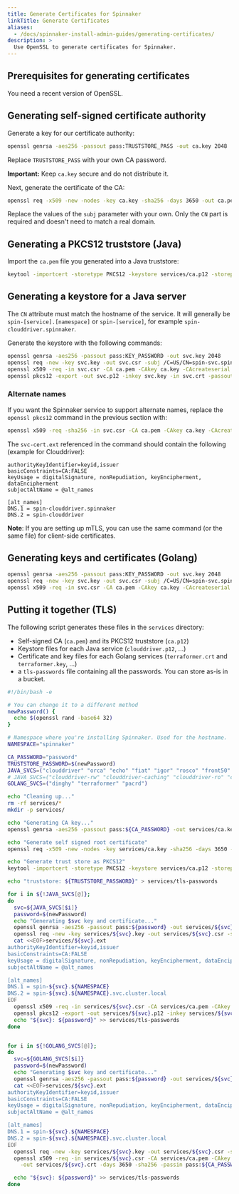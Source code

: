 ```yaml
---
title: Generate Certificates for Spinnaker
linkTitle: Generate Certificates
aliases:
  - /docs/spinnaker-install-admin-guides/generating-certificates/
description: >
  Use OpenSSL to generate certificates for Spinnaker.
---
```


## Prerequisites for generating certificates

You need a recent version of OpenSSL.


## Generating self-signed certificate authority

Generate a key for our certificate authority:

```bash
openssl genrsa -aes256 -passout pass:TRUSTSTORE_PASS -out ca.key 2048
```

Replace `TRUSTSTORE_PASS` with your own CA password.

**Important:** Keep `ca.key` secure and do not distribute it.

Next, generate the certificate of the CA:

```bash
openssl req -x509 -new -nodes -key ca.key -sha256 -days 3650 -out ca.pem -passin pass:TRUSTSTORE_PASS -subj /C=US/ST=California/O=Acme Corp/OU=Devops/CN=mydomain.com
```

Replace the values of the `subj` parameter with your own. Only the `CN` part is required and doesn't need to match a real domain.

## Generating a PKCS12 truststore (Java)

Import the `ca.pem` file you generated into a Java truststore:

```bash
keytool -importcert -storetype PKCS12 -keystore services/ca.p12 -storepass TRUSTSTORE_PASS -alias ca -file ca.pem -noprompt
```

## Generating a keystore for a Java server

The `CN` attribute must match the hostname of the service. It will generally be `spin-[service].[namespace]` or `spin-[service]`, for example `spin-clouddriver.spinnaker`.

Generate the keystore with the following commands:

```bash
openssl genrsa -aes256 -passout pass:KEY_PASSWORD -out svc.key 2048
openssl req -new -key svc.key -out svc.csr -subj /C=US/CN=spin-svc.spinnaker -passin pass:KEY_PASSWORD
openssl x509 -req -in svc.csr -CA ca.pem -CAkey ca.key -CAcreateserial -out svc.crt -days 3649 -sha256 -passin pass:TRUSTSTORE_PASS
openssl pkcs12 -export -out svc.p12 -inkey svc.key -in svc.crt -passout pass:KEY_PASSWORD -passin pass:KEY_PASSWORD
```

### Alternate names

If you want the Spinnaker service to support alternate names, replace the `openssl pkcs12` command in the previous section with:

```bash
openssl x509 -req -sha256 -in svc.csr -CA ca.pem -CAkey ca.key -CAcreateserial -out svc.crt -days 3650 -extfile svc-cert.ext -passin pass:TRUSTSTORE_PASS
```

The `svc-cert.ext` referenced in the command should contain the following (example for Clouddriver):

```
authorityKeyIdentifier=keyid,issuer
basicConstraints=CA:FALSE
keyUsage = digitalSignature, nonRepudiation, keyEncipherment, dataEncipherment
subjectAltName = @alt_names

[alt_names]
DNS.1 = spin-clouddriver.spinnaker
DNS.2 = spin-clouddriver
```

**Note**: If you are setting up mTLS, you can use the same command (or the same file) for client-side certificates.


## Generating keys and certificates (Golang)

```bash
openssl genrsa -aes256 -passout pass:KEY_PASSWORD -out svc.key 2048
openssl req -new -key svc.key -out svc.csr -subj /C=US/CN=spin-svc.spinnaker -passin pass:KEY_PASSWORD
openssl x509 -req -in svc.csr -CA ca.pem -CAkey ca.key -CAcreateserial -out svc.crt -days 3650 -sha256 -passin pass:TRUSTSTORE_PASS
```


## Putting it together (TLS)

The following script generates these files in the `services` directory:
- Self-signed CA (`ca.pem`) and its PKCS12 truststore (`ca.p12`)
- Keystore files for each Java service (`clouddriver.p12`, ...)
- Certificate and key files for each Golang services (`terraformer.crt` and `terraformer.key`, ...)
- a `tls-passwords` file containing all the passwords. You can store as-is in a bucket.


```bash
#!/bin/bash -e

# You can change it to a different method
newPassword() {
  echo $(openssl rand -base64 32)
}

# Namespace where you're installing Spinnaker. Used for the hostname.
NAMESPACE="spinnaker"

CA_PASSWORD="password"
TRUSTSTORE_PASSWORD=$(newPassword)
JAVA_SVCS=("clouddriver" "orca" "echo" "fiat" "igor" "rosco" "front50" "kayenta" "gate")
# JAVA_SVCS=("clouddriver-rw" "clouddriver-caching" "clouddriver-ro" "clouddriver-ro-deck" "orca" "echo-scheduler" "echo-worker" "fiat" "igor" "rosco" "front50" "kayenta" "gate")
GOLANG_SVCS=("dinghy" "terraformer" "pacrd")

echo "Cleaning up..."
rm -rf services/*
mkdir -p services/

echo "Generating CA key..."
openssl genrsa -aes256 -passout pass:${CA_PASSWORD} -out services/ca.key 4096

echo "Generate self signed root certificate"
openssl req -x509 -new -nodes -key services/ca.key -sha256 -days 3650 -out services/ca.pem -passin pass:${CA_PASSWORD} -subj /C=US/CN=Test

echo "Generate trust store as PKCS12"
keytool -importcert -storetype PKCS12 -keystore services/ca.p12 -storepass $TRUSTSTORE_PASSWORD -alias ca -file services/ca.pem -noprompt

echo "truststore: ${TRUSTSTORE_PASSWORD}" > services/tls-passwords

for i in ${!JAVA_SVCS[@]};
do
  svc=${JAVA_SVCS[$i]}
  password=$(newPassword)
  echo "Generating $svc key and certificate..."
  openssl genrsa -aes256 -passout pass:${password} -out services/${svc}.key 4096
  openssl req -new -key services/${svc}.key -out services/${svc}.csr -subj /C=US/CN=spin-${svc}.${NAMESPACE} -passin pass:${password}
  cat <<EOF>services/${svc}.ext
authorityKeyIdentifier=keyid,issuer
basicConstraints=CA:FALSE
keyUsage = digitalSignature, nonRepudiation, keyEncipherment, dataEncipherment
subjectAltName = @alt_names

[alt_names]
DNS.1 = spin-${svc}.${NAMESPACE}
DNS.2 = spin-${svc}.${NAMESPACE}.svc.cluster.local
EOF
  openssl x509 -req -in services/${svc}.csr -CA services/ca.pem -CAkey services/ca.key -CAcreateserial -out services/${svc}.crt -days 3649 -sha256 -passin pass:${CA_PASSWORD} -extfile services/${svc}.ext
  openssl pkcs12 -export -out services/${svc}.p12 -inkey services/${svc}.key -in services/${svc}.crt -passout pass:${password} -passin pass:${password}
  echo "${svc}: ${password}" >> services/tls-passwords
done


for i in ${!GOLANG_SVCS[@]};
do
  svc=${GOLANG_SVCS[$i]}
  password=$(newPassword)
  echo "Generating $svc key and certificate..."
  openssl genrsa -aes256 -passout pass:${password} -out services/${svc}.key 4096
  cat <<EOF>services/${svc}.ext
authorityKeyIdentifier=keyid,issuer
basicConstraints=CA:FALSE
keyUsage = digitalSignature, nonRepudiation, keyEncipherment, dataEncipherment
subjectAltName = @alt_names

[alt_names]
DNS.1 = spin-${svc}.${NAMESPACE}
DNS.2 = spin-${svc}.${NAMESPACE}.svc.cluster.local
EOF
  openssl req -new -key services/${svc}.key -out services/${svc}.csr -subj /C=US/CN=spin-${svc}.${NAMESPACE} -passin pass:${password}
  openssl x509 -req -in services/${svc}.csr -CA services/ca.pem -CAkey services/ca.key -CAcreateserial \
    -out services/${svc}.crt -days 3650 -sha256 -passin pass:${CA_PASSWORD} -extfile services/${svc}.ext

  echo "${svc}: ${password}" >> services/tls-passwords
done
```

